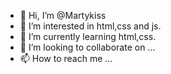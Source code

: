 - 👋 Hi, I’m @Martykiss
- 👀 I’m interested in html,css and js.
- 🌱 I’m currently learning html,css.
- 💞️ I’m looking to collaborate on ...
- 📫 How to reach me ...

<!---
Martykiss/Martykiss is a ✨ special ✨ repository because its `README.md` (this file) appears on your GitHub profile.
You can click the Preview link to take a look at your changes.
--->
